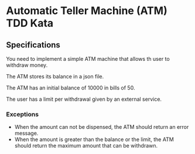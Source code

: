 # Automatic Teller Machine (ATM) TDD Kata

## Specifications

You need to implement a simple ATM machine that allows th user to withdraw money. 

The ATM stores its balance in a json file.

The ATM has an initial balance of 10000 in bills of 50.

The user has a limit per withdrawal given by an external service.

### Exceptions

- When the amount can not be dispensed, the ATM should return an error message.
- When the amount is greater than the balance or the limit, the ATM should return the maximum amount that can be withdrawn.

